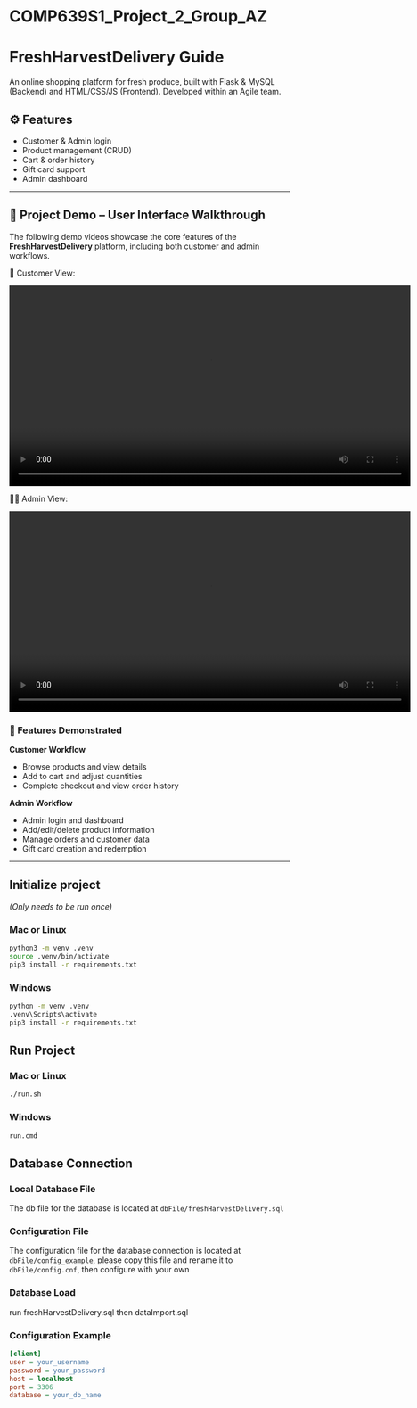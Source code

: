 # COMP639S1_Project_2_Group_AZ

# FreshHarvestDelivery Guide

An online shopping platform for fresh produce, built with Flask & MySQL (Backend) and HTML/CSS/JS (Frontend). Developed within an Agile team.

## ⚙️ Features

- Customer & Admin login
- Product management (CRUD)
- Cart & order history
- Gift card support
- Admin dashboard

---

## 📸 Project Demo – User Interface Walkthrough

The following demo videos showcase the core features of the **FreshHarvestDelivery** platform, including both customer and admin workflows.

🛒 Customer View:

<video src="https://github.com/IvyGAOWei2/Fresh-Harvest-Delivery/issues/1" controls width="720"></video>

🧑‍💼 Admin View:

<video src="https://github.com/IvyGAOWei2/Fresh-Harvest-Delivery/issues/2" controls width="720"></video>

### 🎯 Features Demonstrated

**Customer Workflow**

- Browse products and view details
- Add to cart and adjust quantities
- Complete checkout and view order history

**Admin Workflow**

- Admin login and dashboard
- Add/edit/delete product information
- Manage orders and customer data
- Gift card creation and redemption

---

## Initialize project

_(Only needs to be run once)_

### Mac or Linux

```bash
python3 -m venv .venv
source .venv/bin/activate
pip3 install -r requirements.txt
```

### Windows

```bash
python -m venv .venv
.venv\Scripts\activate
pip3 install -r requirements.txt
```

## Run Project

### Mac or Linux

```bash
./run.sh
```

### Windows

```bash
run.cmd
```

## Database Connection

### Local Database File

The db file for the database is located at `dbFile/freshHarvestDelivery.sql`

### Configuration File

The configuration file for the database connection is located at `dbFile/config_example`, please copy this file and rename it to `dbFile/config.cnf`, then configure with your own

### Database Load

run freshHarvestDelivery.sql then dataImport.sql

### Configuration Example

```ini
[client]
user = your_username
password = your_password
host = localhost
port = 3306
database = your_db_name
```
